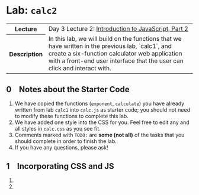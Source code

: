 # Lab: `calc2`
<table>
  <tr>
    <th>Lecture</th>
    <td>Day 3 Lecture 2: <a href="">Introduction to JavaScript, Part 2</a></td>
  </tr>
  <tr>
    <th>Description</th>
    <td>In this lab, we will build on the functions that we have written in the previous lab, `calc1`, and create a six-function calculator web application with a front-end user interface that the user can click and interact with.</td>
  </tr>
</table>

## 0 &ensp; Notes about the Starter Code
1. We have copied the functions (`exponent`, `calculate`) you have already written from lab `calc1` into `calc.js` as starter code; you should not need to modify these functions to complete this lab.
2. We have added one style into the CSS for you. Feel free to edit any and all styles in `calc.css` as you see fit.
3. Comments marked with `TODO:` are **some (not all)** of the tasks that you should complete in order to finish the lab.
4. If you have any questions, please ask!

## 1 &ensp; Incorporating CSS and JS
1. 
2. 
